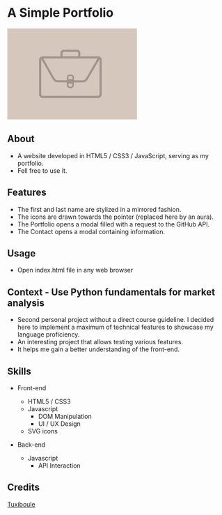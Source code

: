 # A Simple Portfolio

![](icon.png)

## About

- A website developed in HTML5 / CSS3 / JavaScript, serving as my portfolio.
- Fell free to use it.

## Features

- The first and last name are stylized in a mirrored fashion.
- The icons are drawn towards the pointer (replaced here by an aura).
- The Portfolio opens a modal filled with a request to the GitHub API.
- The Contact opens a modal containing information.


## Usage

- Open index.html file in any web browser


## Context - Use Python fundamentals for market analysis

- Second personal project without a direct course guideline. I decided here to implement a maximum of technical features to showcase my language proficiency.
- An interesting project that allows testing various features.
- It helps me gain a better understanding of the front-end.


## Skills

- Front-end
  - HTML5 / CSS3
  - Javascript
    - DOM Manipulation
    - UI / UX Design
  - SVG icons

- Back-end 
  - Javascript
    - API Interaction


## Credits
[Tuxiboule](https://github.com/Tuxiboule)
